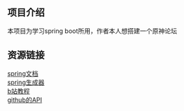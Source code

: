 ## 项目介绍

本项目为学习spring boot所用，作者本人想搭建一个原神论坛

## 资源链接

[spring文档](https://spring.io/guides/)\
[spring生成器](https://start.spring.io/)\
[b站教程](https://www.bilibili.com/video/BV1r4411r7au/?p=5&spm_id_from=333.880.my_history.page.click&vd_source=261c42c103e5610cc498b6da6f01df41)\
[github的API](https://docs.github.com)
